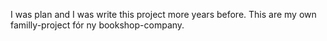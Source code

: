 I was plan and I was write this project more years before. This are my own familly-project fór ny bookshop-company. 
